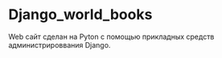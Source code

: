 # Django_world_books
Web сайт сделан на Pyton с помощью прикладных средств администрироввания Django.




  
